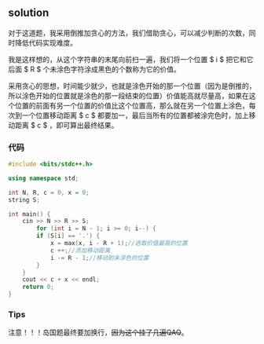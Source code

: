 ## solution
对于这道题，我采用倒推加贪心的方法，我们借助贪心，可以减少判断的次数，同时降低代码实现难度。

我是这样想的，从这个字符串的末尾向前扫一遍，我们将一个位置 $ i $ 把它和它后面 $ R $ 个未涂色字符涂成黑色的个数称为它的价值。

采用贪心的思想，时间能少就少，也就是涂色开始的那一个位置（因为是倒推的，所以涂色开始的位置就是涂色的那一段结束的位置）价值能高就尽量高，如果在这个位置的前面有另一个位置的价值比这个位置高，那么就在另一个位置上涂色，每次到一个位置移动距离 $ c $ 都要加一，最后当所有的位置都被涂完色时，加上移动距离 $ c $ ，即可算出最终结果。

### 代码
```cpp
#include <bits/stdc++.h>

using namespace std;

int N, R, c = 0, x = 0;
string S;

int main() {
	cin >> N >> R >> S;
		for (int i = N - 1; i >= 0; i--) {
		if (S[i] == '.') {
			x = max(x, i - R + 1);//选取价值最高的位置
			c ++;//添加移动距离
			i -= R - 1;//移动到未涂色的位置
		}
	}
	cout << c + x << endl;
	return 0;
}
```
### Tips

注意！！！岛国题最终要加换行，~~因为这个挂了几遍QAQ~~。